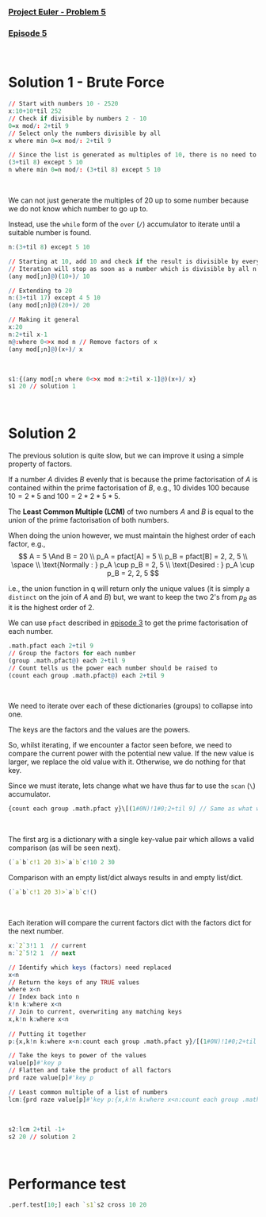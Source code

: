 ### [Project Euler - Problem 5](https://projecteuler.net/problem=5)
### [Episode 5](https://community.kx.com/t5/kdb-and-q/Q-For-Problems-Episode-5/m-p/13304#M198)

<br />

# Solution 1 - Brute Force

```q
// Start with numbers 10 - 2520
x:10+10*til 252
// Check if divisible by numbers 2 - 10
0=x mod/: 2+til 9
// Select only the numbers divisible by all 
x where min 0=x mod/: 2+til 9

// Since the list is generated as multiples of 10, there is no need to check the factors of 10
(3+til 8) except 5 10
n where min 0=n mod/: (3+til 8) except 5 10
```

<br />

We can not just generate the multiples of $20$ up to some number because we do not know which number to go up to.

Instead, use the `while` form of the `over` (`/`) accumulator to iterate until a suitable number is found.

```q
n:(3+til 8) except 5 10

// Starting at 10, add 10 and check if the result is divisible by everything in n
// Iteration will stop as soon as a number which is divisible by all n is found
(any mod[;n]@)(10+)/ 10

// Extending to 20
n:(3+til 17) except 4 5 10
(any mod[;n]@)(20+)/ 20

// Making it general
x:20                
n:2+til x-1         
n@:where 0<>x mod n // Remove factors of x
(any mod[;n]@)(x+)/ x
```

<br />

```q
s1:{(any mod[;n where 0<>x mod n:2+til x-1]@)(x+)/ x}
s1 20 // solution 1
```

<br />

# Solution 2

The previous solution is quite slow, but we can improve it using a simple property of factors.

If a number *A* divides *B* evenly that is because the prime factorisation of *A* is contained within the prime factorisation of *B*, e.g.,
$10$ divides $100$ because $10 = 2 * 5$ and $100 = 2 * 2 * 5 * 5$.
 
The **Least Common Multiple (LCM)** of two numbers *A* and *B* is equal to the union of the prime factorisation of both numbers.

When doing the union however, we must maintain the highest order of each factor, e.g., 
$$
    A = 5 \And B = 20 \\
    p_A = pfact[A] = 5 \\
    p_B = pfact[B] = 2, 2, 5 \\
    \space \\
    \text{Normally : } p_A \cup p_B = 2, 5 \\
    \text{Desired : }  p_A \cup p_B = 2, 2, 5
$$

i.e., the union function in q will return only the unique values (it is simply a `distinct` on the join of *A* and *B*) but, we want to keep the two $2$'s from *p<sub>B</sub>* as it is the highest order of $2$.

We can use `pfact` described in [episode 3](ep3.md) to get the prime factorisation of each number.

```q
.math.pfact each 2+til 9
// Group the factors for each number
(group .math.pfact@) each 2+til 9
// Count tells us the power each number should be raised to
(count each group .math.pfact@) each 2+til 9
```

<br />

We need to iterate over each of these dictionaries (groups) to collapse into one.

The keys are the factors and the values are the powers.

So, whilst iterating, if we encounter a factor seen before, we need to compare the current power with the potential new value. If the new value is larger, we replace the old value with it. Otherwise, we do nothing for that key.

Since we must iterate, lets change what we have thus far to use the `scan` (`\`) accumulator.
```q
{count each group .math.pfact y}\[(1#0N)!1#0;2+til 9] // Same as what we had before
```

<br />

The first arg is a dictionary with a single key-value pair which allows a valid comparison (as will be seen next). 
```q
(`a`b`c!1 20 3)>`a`b`c!10 2 30
```

Comparison with an empty list/dict always results in and empty list/dict.
```q
(`a`b`c!1 20 3)>`a`b`c!()
```

<br />


Each iteration will compare the current factors dict with the factors dict for the next number.
```q
x:`2`3!1 1  // current
n:`2`5!2 1  // next

// Identify which keys (factors) need replaced
x<n
// Return the keys of any TRUE values
where x<n
// Index back into n
k!n k:where x<n
// Join to current, overwriting any matching keys
x,k!n k:where x<n
            
// Putting it together
p:{x,k!n k:where x<n:count each group .math.pfact y}/[(1#0N)!1#0;2+til 9] 

// Take the keys to power of the values
value[p]#'key p
// Flatten and take the product of all factors
prd raze value[p]#'key p

// Least common multiple of a list of numbers
lcm:{prd raze value[p]#'key p:{x,k!n k:where x<n:count each group .math.pfact y}/[(1#0N)!1#0;x]}
```

<br />

```q
s2:lcm 2+til -1+
s2 20 // solution 2
```

<br />

# Performance test

```q
.perf.test[10;] each `s1`s2 cross 10 20
```
